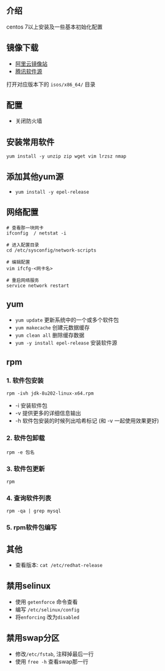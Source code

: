 ## 介绍
centos 7以上安装及一些基本初始化配置

## 镜像下载
- [阿里云镜像站](https://mirrors.aliyun.com/centos/)
- [腾讯软件源](https://mirrors.cloud.tencent.com/centos/)

打开对应版本下的 `isos/x86_64/` 目录

## 配置
- 关闭防火墙

## 安装常用软件
```
yum install -y unzip zip wget vim lrzsz nmap
```

## 添加其他yum源
- `yum install -y epel-release`

## 网络配置
```
# 查看那一块网卡
ifconfig  / netstat -i

# 进入配置目录
cd /etc/sysconfig/network-scripts

# 编辑配置
vim ifcfg-<网卡名>

# 重启网络服务
service network restart
```



## yum
- `yum update`  更新系统中的一个或多个软件包
- `yum makecache`  创建元数据缓存
- `yum clean all` 删除缓存数据
- `yum -y install epel-release` 安装软件源

## rpm

### 1. 软件包安装
```
rpm -ivh jdk-8u202-linux-x64.rpm
```
- -i 安装软件包
- -v 提供更多的详细信息输出
- -h 软件包安装的时候列出哈希标记 (和 -v 一起使用效果更好)

### 2. 软件包卸载
```
rpm -e 包名
```

### 3. 软件包更新
```
rpm
```

### 4. 查询软件列表
```
rpm -qa | grep mysql
```


### 5. rpm软件包编写


## 其他
- 查看版本: `cat /etc/redhat-release`

## 禁用selinux
- 使用 `getenforce` 命令查看
- 编写 `/etc/selinux/config`
- 将`enforcing` 改为`disabled`



## 禁用swap分区
- 修改`/etc/fstab`, 注释掉最后一行
- 使用 `free -h` 查看swap那一行